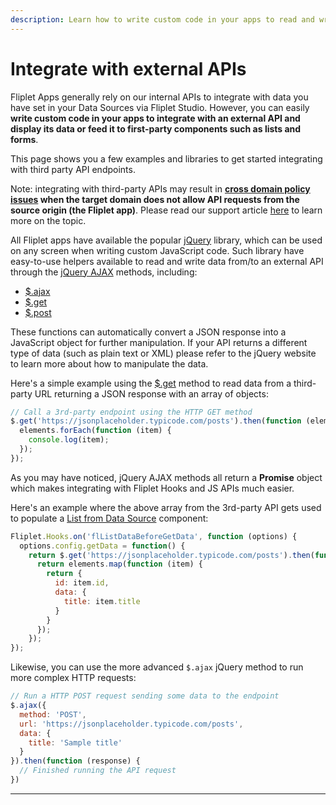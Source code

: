 ```yaml
---
description: Learn how to write custom code in your apps to read and write data from/to third-party APIs.
---
```


# Integrate with external APIs

Fliplet Apps generally rely on our internal APIs to integrate with data you have set in your Data Sources via Fliplet Studio. However, you can easily **write custom code in your apps to integrate with an external API and display its data or feed it to first-party components such as lists and forms**.

This page shows you a few examples and libraries to get started integrating with third party API endpoints.

<p class="quote">Note: integrating with third-party APIs may result in <strong><a href="/AJAX-cross-domain.html">cross domain policy issues</a> when the target domain does not allow API requests from the source origin (the Fliplet app)</strong>. Please read our support article <a href="/AJAX-cross-domain.html">here</a> to learn more on the topic.</p>

All Fliplet apps have available the popular [jQuery](https://jquery.com/) library, which can be used on any screen when writing custom JavaScript code. Such library have easy-to-use helpers available to read and write data from/to an external API through the [jQuery AJAX](https://api.jquery.com/jquery.ajax/) methods, including:

- [$.ajax](https://api.jquery.com/jquery.ajax/)
- [$.get](https://api.jquery.com/jQuery.get/)
- [$.post](https://api.jquery.com/jQuery.post)

These functions can automatically convert a JSON response into a JavaScript object for further manipulation. If your API returns a different type of data (such as plain text or XML) please refer to the jQuery website to learn more about how to manipulate the data.

Here's a simple example using the [$.get](https://api.jquery.com/jQuery.get/) method to read data from a third-party URL returning a JSON response with an array of objects:

```js
// Call a 3rd-party endpoint using the HTTP GET method
$.get('https://jsonplaceholder.typicode.com/posts').then(function (elements) {
  elements.forEach(function (item) {
    console.log(item);
  });
});
```

As you may have noticed, jQuery AJAX methods all return a **Promise** object which makes integrating with Fliplet Hooks and JS APIs much easier.

Here's an example where the above array from the 3rd-party API gets used to populate a [List from Data Source](/API/components/list-from-data-source.html) component:

```js
Fliplet.Hooks.on('flListDataBeforeGetData', function (options) {
  options.config.getData = function() {
    return $.get('https://jsonplaceholder.typicode.com/posts').then(function (elements) {
      return elements.map(function (item) {
        return {
          id: item.id,
          data: {
            title: item.title
          }
        }
      });
    });
});
```

Likewise, you can use the more advanced `$.ajax` jQuery method to run more complex HTTP requests:

```js
// Run a HTTP POST request sending some data to the endpoint
$.ajax({
  method: 'POST',
  url: 'https://jsonplaceholder.typicode.com/posts',
  data: {
    title: 'Sample title'
  }
}).then(function (response) {
  // Finished running the API request
})
```

---